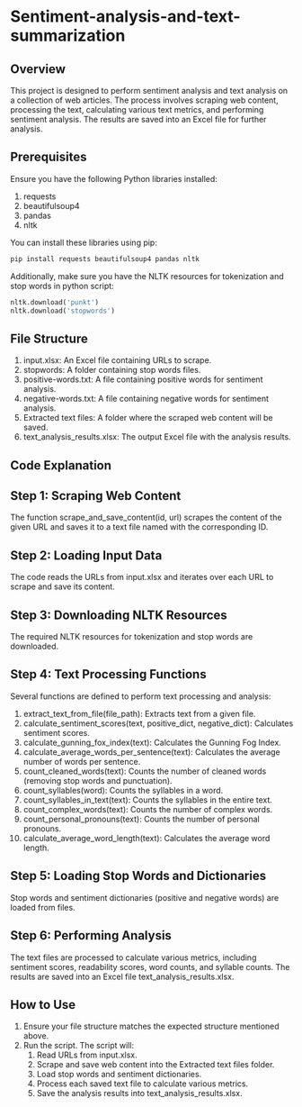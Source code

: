 # Sentiment-analysis-and-text-summarization

## Overview
This project is designed to perform sentiment analysis and text analysis on a collection of web articles. The process involves scraping web content, processing the text, calculating various text metrics, and performing sentiment analysis. The results are saved into an Excel file for further analysis.

## Prerequisites
Ensure you have the following Python libraries installed:

1. requests
2. beautifulsoup4
3. pandas
4. nltk

You can install these libraries using pip:
```bash
pip install requests beautifulsoup4 pandas nltk
```

Additionally, make sure you have the NLTK resources for tokenization and stop words in python script:
```python
nltk.download('punkt')
nltk.download('stopwords')
```

## File Structure
1. input.xlsx: An Excel file containing URLs to scrape.
2. stopwords: A folder containing stop words files.
3. positive-words.txt: A file containing positive words for sentiment analysis.
4. negative-words.txt: A file containing negative words for sentiment analysis.
5. Extracted text files: A folder where the scraped web content will be saved.
6. text_analysis_results.xlsx: The output Excel file with the analysis results.

## Code Explanation
## Step 1: Scraping Web Content
The function scrape_and_save_content(id, url) scrapes the content of the given URL and saves it to a text file named with the corresponding ID.

## Step 2: Loading Input Data
The code reads the URLs from input.xlsx and iterates over each URL to scrape and save its content.

## Step 3: Downloading NLTK Resources
The required NLTK resources for tokenization and stop words are downloaded.

## Step 4: Text Processing Functions
Several functions are defined to perform text processing and analysis:

1. extract_text_from_file(file_path): Extracts text from a given file.
2. calculate_sentiment_scores(text, positive_dict, negative_dict): Calculates sentiment scores.
3. calculate_gunning_fox_index(text): Calculates the Gunning Fog Index.
4. calculate_average_words_per_sentence(text): Calculates the average number of words per sentence.
5. count_cleaned_words(text): Counts the number of cleaned words (removing stop words and punctuation).
6. count_syllables(word): Counts the syllables in a word.
7. count_syllables_in_text(text): Counts the syllables in the entire text.
8. count_complex_words(text): Counts the number of complex words.
9. count_personal_pronouns(text): Counts the number of personal pronouns.
10. calculate_average_word_length(text): Calculates the average word length.

## Step 5: Loading Stop Words and Dictionaries
Stop words and sentiment dictionaries (positive and negative words) are loaded from files.

## Step 6: Performing Analysis
The text files are processed to calculate various metrics, including sentiment scores, readability scores, word counts, and syllable counts. The results are saved into an Excel file text_analysis_results.xlsx.

## How to Use
1. Ensure your file structure matches the expected structure mentioned above.
2. Run the script. The script will:
   1. Read URLs from input.xlsx.
   2. Scrape and save web content into the Extracted text files folder.
   3. Load stop words and sentiment dictionaries.
   4. Process each saved text file to calculate various metrics.
   5. Save the analysis results into text_analysis_results.xlsx.